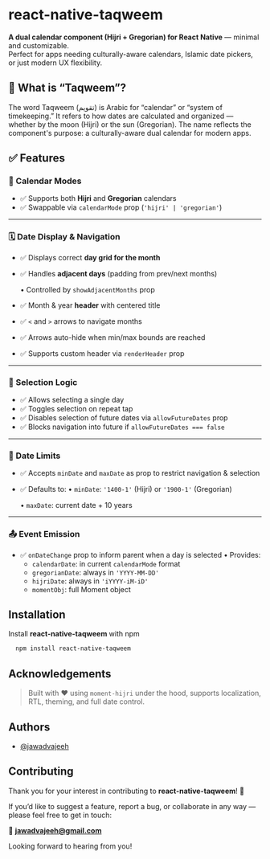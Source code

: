 # react-native-taqweem

**A dual calendar component (Hijri + Gregorian) for React Native** — minimal and customizable.  
Perfect for apps needing culturally-aware calendars, Islamic date pickers, or just modern UX flexibility.

## 🕌 What is “Taqweem”?
The word Taqweem (تقويم) is Arabic for “calendar” or “system of timekeeping.”
It refers to how dates are calculated and organized — whether by the moon (Hijri) or the sun (Gregorian).
The name reflects the component's purpose: a culturally-aware dual calendar for modern apps.

## ✅ **Features**

### 📆 Calendar Modes

- ✅ Supports both **Hijri** and **Gregorian** calendars
- ✅ Swappable via `calendarMode` prop (`'hijri' | 'gregorian'`)

---

### 🗓 Date Display & Navigation

- ✅ Displays correct **day grid for the month**
- ✅ Handles **adjacent days** (padding from prev/next months)
    
    • Controlled by `showAdjacentMonths` prop
    
- ✅ Month & year **header** with centered title
- ✅ `<` and `>` arrows to navigate months
- ✅ Arrows auto-hide when min/max bounds are reached
- ✅ Supports custom header via `renderHeader` prop

---

### 📍 Selection Logic

- ✅ Allows selecting a single day
- ✅ Toggles selection on repeat tap
- ✅ Disables selection of future dates via `allowFutureDates` prop
- ✅ Blocks navigation into future if `allowFutureDates === false`

---

### 🔢 Date Limits

- ✅ Accepts `minDate` and `maxDate` as prop to restrict navigation & selection
- ✅ Defaults to:
• `minDate`: `'1400-1'` (Hijri) or `'1900-1'` (Gregorian)
    
    • `maxDate`: current date + 10 years
    

---

### 📤 Event Emission

- ✅ `onDateChange` prop to inform parent when a day is selected
• Provides:
    - `calendarDate`: in current `calendarMode` format
    - `gregorianDate`: always in `'YYYY-MM-DD'`
    - `hijriDate`: always in `'iYYYY-iM-iD'`
    - `momentObj`: full Moment object


## Installation

Install **react-native-taqweem** with npm

```bash
  npm install react-native-taqweem
```
    
## Acknowledgements

> Built with ❤️ using `moment-hijri` under the hood, supports localization, RTL, theming, and full date control.


## Authors

- [@jawadvajeeh](https://www.github.com/jawadvajeeh)


## Contributing


Thank you for your interest in contributing to **react-native-taqweem**! 🙌

If you’d like to suggest a feature, report a bug, or collaborate in any way —  
please feel free to get in touch:

📩 **jawadvajeeh@gmail.com**

Looking forward to hearing from you!


